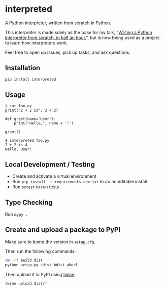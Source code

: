 # interpreted

A Python interpreter, written from scratch in Python.

This interpreter is made solely as the base for my talk,
"[Writing a Python interpreter from scratch, in half an hour.](https://ep2023.europython.eu/session/writing-a-python-interpreter-from-scratch-in-half-an-hour)", but is now being used as a project to learn how interpreters work.

Feel free to open up issues, pick up tasks, and ask questions.

## Installation

```bash
pip install interpreted
```

## Usage

```console
$ cat foo.py
print("2 + 2 is", 2 + 2)

def greet(name='User'):
    print('Hello,', name + '!')

greet()

$ interpreted foo.py
2 + 2 is 4
Hello, User!
```

## Local Development / Testing

- Create and activate a virtual environment
- Run `pip install -r requirements-dev.txt` to do an editable install
- Run `pytest` to run tests

## Type Checking

Run `mypy .`

## Create and upload a package to PyPI

Make sure to bump the version in `setup.cfg`.

Then run the following commands:

```bash
rm -rf build dist
python setup.py sdist bdist_wheel
```

Then upload it to PyPI using [twine](https://twine.readthedocs.io/en/latest/#installation):

```bash
twine upload dist/*
```
